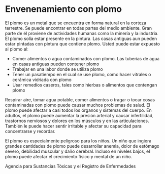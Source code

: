 Envenenamiento con plomo
========================


El plomo es un metal que se encuentra en forma natural en la corteza terrestre. Se puede encontrar en todas partes del medio ambiente. Gran parte de él proviene de actividades humanas como la minería y la industria. El plomo solía estar presente en la pintura. Las casas antiguas aun pueden estar pintadas con pintura que contiene plomo. Usted puede estar expuesto al plomo al:


* Comer alimentos o agua contaminados con plomo. Las tuberías de agua en casas antiguas pueden contener plomo
* Trabajar en una labor donde se utiliza plomo
* Tener un pasatiempo en el cual se use plomo, como hacer vitrales o cerámica vidriada con plomo
* Usar remedios caseros, tales como hierbas o alimentos que contengan plomo


Respirar aire, tomar agua potable, comer alimentos o tragar o tocar cosas contaminadas con plomo puede causar muchos problemas de salud. El plomo puede afectar a casi todos los órganos y sistemas del cuerpo. En adultos, el plomo puede aumentar la presión arterial y causar infertilidad, trastornos nerviosos y dolores en los músculos y en las articulaciones. También le puede hacer sentir irritable y afectar su capacidad para concentrarse y recordar.


El plomo es especialmente peligroso para los niños. Un niño que ingiera grandes cantidades de plomo puede desarrollar anemia, dolor de estómago severo, debilidad muscular y daño cerebral. Incluso en niveles bajos, el plomo puede afectar el crecimiento físico y mental de un niño. 


Agencia para Sustancias Tóxicas y el Registro de Enfermedades 

